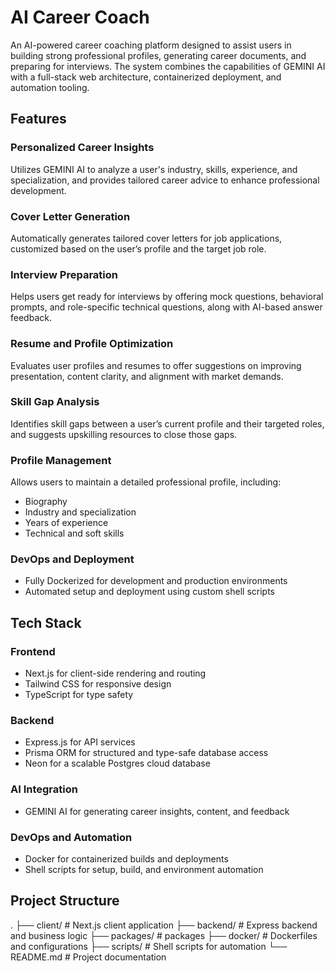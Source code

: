 # AI Career Coach

An AI-powered career coaching platform designed to assist users in building strong professional profiles, generating career documents, and preparing for interviews. The system combines the capabilities of GEMINI AI with a full-stack web architecture, containerized deployment, and automation tooling.

## Features

### Personalized Career Insights
Utilizes GEMINI AI to analyze a user's industry, skills, experience, and specialization, and provides tailored career advice to enhance professional development.

### Cover Letter Generation
Automatically generates tailored cover letters for job applications, customized based on the user’s profile and the target job role.

### Interview Preparation
Helps users get ready for interviews by offering mock questions, behavioral prompts, and role-specific technical questions, along with AI-based answer feedback.

### Resume and Profile Optimization
Evaluates user profiles and resumes to offer suggestions on improving presentation, content clarity, and alignment with market demands.

### Skill Gap Analysis
Identifies skill gaps between a user’s current profile and their targeted roles, and suggests upskilling resources to close those gaps.

### Profile Management
Allows users to maintain a detailed professional profile, including:
- Biography
- Industry and specialization
- Years of experience
- Technical and soft skills

### DevOps and Deployment
- Fully Dockerized for development and production environments
- Automated setup and deployment using custom shell scripts

## Tech Stack

### Frontend
- Next.js for client-side rendering and routing
- Tailwind CSS for responsive design
- TypeScript for type safety

### Backend
- Express.js for API services
- Prisma ORM for structured and type-safe database access
- Neon for a scalable Postgres cloud database

### AI Integration
- GEMINI AI for generating career insights, content, and feedback

### DevOps and Automation
- Docker for containerized builds and deployments
- Shell scripts for setup, build, and environment automation

## Project Structure

.
├── client/ # Next.js client application
├── backend/ # Express backend and business logic
├── packages/ # packages
├── docker/ # Dockerfiles and configurations
├── scripts/ # Shell scripts for automation
└── README.md # Project documentation



